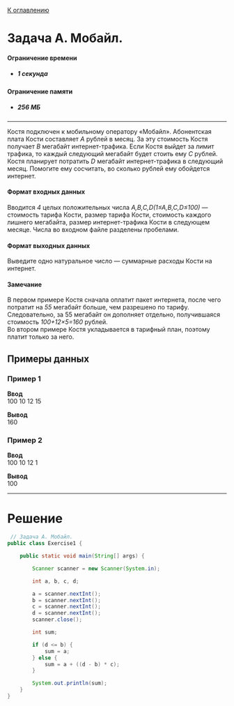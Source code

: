[К оглавлению](../README.md)

# Задача A. Мобайл.

#### Ограничение времени

- ##### 1 секунда

#### Ограничение памяти

- ##### 256 МБ

---
Костя подключен к мобильному оператору «Мобайл». Абонентская плата Кости составляет _A_ рублей в месяц. За эту стоимость
Костя получает _B_ мегабайт интернет-трафика. Если Костя выйдет за лимит трафика, то каждый следующий мегабайт будет
стоить ему _C_ рублей. Костя планирует потратить _D_ мегабайт интернет-трафика в следующий месяц. Помогите ему
сосчитать, во сколько рублей
ему обойдется интернет.

#### Формат входных данных
Вводится _4_ целых положительных числа _A,B,C,D(1≤A,B,C,D≤100)_ — стоимость
тарифа Кости, размер тарифа Кости, стоимость каждого лишнего мегабайта, размер интернет-трафика Кости в следующем
месяце. Числа во входном файле разделены пробелами.


#### Формат выходных данных
Выведите одно натуральное число — суммарные расходы Кости на интернет.


#### Замечание
В первом примере Костя сначала оплатит пакет интернета, после чего потратит на _55_ мегабайт больше, чем разрешено по
тарифу. Следовательно, за 55 мегабайт он дополняет отдельно, получившаяся стоимость
_100+12×5=160_ рублей.<br>
Во втором примере Костя укладывается в тарифный план, поэтому платит только за него.

## Примеры данных

### Пример 1

**Ввод**<br>
100 10 12 15<br>

**Вывод**<br>
160

### Пример 2

**Ввод**<br>
100 10 12 1<br>

**Вывод**<br>
100<br>

---

# **Решение**
````java
 // Задача A. Мобайл.
public class Exercise1 {

    public static void main(String[] args) {

        Scanner scanner = new Scanner(System.in);

        int a, b, c, d;

        a = scanner.nextInt();
        b = scanner.nextInt();
        c = scanner.nextInt();
        d = scanner.nextInt();
        scanner.close();

        int sum;

        if (d <= b) {
            sum = a;
        } else {
            sum = a + ((d - b) * c);
        }

        System.out.println(sum);
    }
}